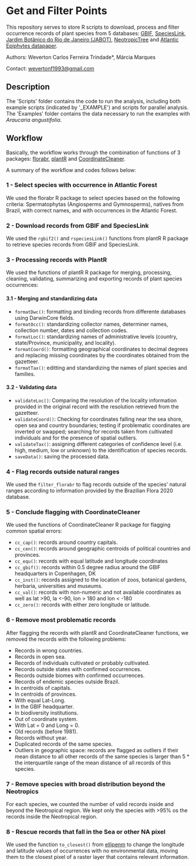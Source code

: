 # Get and Filter Points

This repository serves to store R scripts to download, process and filter occurrence records of plant species from 5 databases: [GBIF](https://www.gbif.org/), [SpeciesLink](https://specieslink.net/), [Jardim Botânico do Rio de Janeiro (JABOT)](http://jabot.jbrj.gov.br/v3/consulta.php), [NeotropicTree](http://www.neotroptree.info/) and [Atlantic Epiphytes datapaper](https://esajournals.onlinelibrary.wiley.com/doi/full/10.1002/ecy.2541).

Authors: Weverton Carlos Ferreira Trindade\*, Márcia Marques

Contact: [wevertonf1993@gmail.com](wevertonf1993@gmail.com)

## Description

The 'Scripts' folder contains the code to run the analysis, including both example scripts (indicated by '\_EXAMPLE') and scripts for parallel analysis. The 'Examples' folder contains the data necessary to run the examples with *Araucaria angustifolia*.

## Workflow

Basically, the workflow works through the combination of functions of 3 packages: [florabr](https://wevertonbio.github.io/florabr/), [plantR](https://besjournals.onlinelibrary.wiley.com/doi/10.1111/2041-210X.13779) and [CoordinateCleaner](https://besjournals.onlinelibrary.wiley.com/doi/full/10.1111/2041-210X.13152).

A summary of the workflow and codes follows below:

### 1 - Select species with occurrence in Atlantic Forest
We used the florabr R package to select species based on the following criteria: Spermatophytas (Angiosperms and Gymnosperms), natives from Brazil, with correct names, and with occurrences in the Atlantic Forest.

### 2 - Download records from GBIF and SpeciesLink
We used the `rgbif2()` and `rspeciesLink()` functions from plantR R package to retrieve species records from GBIF and SpeciesLink.

### 3 - Processing records with PlantR
We used the functions of plantR R package for merging, processing, cleaning, validating, summarizing and exporting records of plant species occurrences:

#### 3.1 - Merging and standardizing data
* `formatDwc()`: formatting and binding records from differente databases using DarwinCore fields.
* `formatOcc()`: standardizing collector names, determiner names, collection number, dates and collection codes.
* `formatLoc()`: standardizing names of administrative levels (country, state/Province, municipality, and locality).
* `formatCoord()`: formatting geographical coordinates to decimal degrees and replacing missing coordinates by the coordinates obtained from the gazetteer.
* `formatTax()`: editting and standardizing the names of plant species and families.

#### 3.2 - Validating data
* `validateLoc()`: Comparing the resolution of the locality information provided in the original record with the resolution retrieved from the gazetteer.
* `validateCoord()`: Checking for coordinates falling near the sea shore, open sea and country boundaries; testing if problematic coordinates are inverted or swapped; searching for records taken from cultivated individuals and for the presence of spatial outliers.
* `validateTax()`: assigning different categories of confidence level (i.e. high, medium, low or unknown) to the identification of species records.
* `saveData()`: saving the processed data.

### 4 - Flag records outside natural ranges
We used the `filter_florabr` to flag records outside of the species' natural ranges according to information provided by the Brazilian Flora 2020 database.

### 5 - Conclude flagging with CoordinateCleaner
We used the functions of CoordinateCleaner R package for flagging common spatial errors:

* `cc_cap()`: records around country capitals.
* `cc_cen()`: records around geographic centroids of political countries and provinces.
* `cc_equ()`: records with equal latitude and longitude coordinates
* `cc_gbif()`: records within 0.5 degree radius around the GBIF headquarters in Copenhagen, DK
* `cc_inst()`: records assigned to the location of zoos, botanical gardens, herbaria, universities and museums.
* `cc_val()`: records with non-numeric and not available coordinates as well as lat >90, la <-90, lon > 180 and lon < -180
* `cc_zero()`: records with either zero longitude or latitude.

### 6 - Remove most problematic records
After flagging the records with plantR and CoordinateCleaner functions, we removed the records with the following problems:
* Records in wrong countries.
* Records in open sea.
* Records of individuals cultivated or probably cultivated.
* Records outside states with confirmed occurrences.
* Records outside biomes with confirmed occurrences.
* Records of endemic species outside Brazil.
* In centroids of capitals.
* In centroids of provinces.
* With equal Lat-Long.
* In the GBIF headquarter.
* In biodiversity institutions.
* Out of coordinate system.
* With Lat = 0 and Long = 0.
* Old records (before 1981).
* Records without year.
* Duplicated records of the same species.
* Outliers in geographic space: records are flagged as outliers if their mean distance to all other records of the same species is larger than 5 * the interquartile range of the mean distance of all records of this species.

### 7 - Remove species with broad distribution beyond the Neotropics
For each species, we counted the number of valid records inside and beyond the Neotropical region. We kept only the species with >95% os the records inside the Neotropical region.

### 8 - Rescue records that fall in the Sea or other NA pixel
We used the function `to_closest()` from [ellipenm](https://github.com/marlonecobos/ellipsenm) to change the longitude and latitude values of occurrences with no environmental data, moving them to the closest pixel of a raster layer that contains relevant information.
